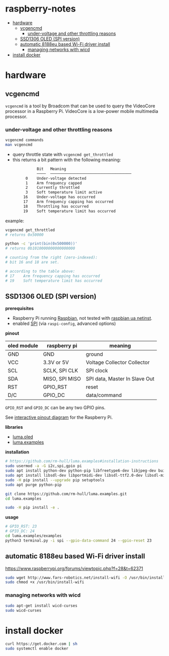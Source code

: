 # raspberry-notes


<!-- vim-markdown-toc Redcarpet -->

* [hardware](#hardware)
	* [vcgencmd](#vcgencmd)
		* [under-voltage and other throttling reasons](#under-voltage-and-other-throttling-reasons)
	* [SSD1306 OLED (SPI version)](#ssd1306-oled-spi-version)
	* [automatic 8188eu based Wi-Fi driver install](#automatic-8188eu-based-wi-fi-driver-install)
		* [managing networks with wicd](#managing-networks-with-wicd)
* [install docker](#install-docker)

<!-- vim-markdown-toc -->

# hardware

## vcgencmd

`vcgencmd` is a tool by Broadcom that can be used to query
the VideoCore processor in a Raspberry Pi.
VideoCore is a low-power mobile multimedia processor.
### under-voltage and other throttling reasons

```sh
vcgencmd commands
man vcgencmd
```

* query throttle state with `vcgencmd get_throttled`
* this returns a bit pattern with the following meaning:

```sh
              Bit   Meaning
              ────  ────────────────────────────────────
         0    Under-voltage detected
         1    Arm frequency capped
         2    Currently throttled
         3    Soft temperature limit active
        16    Under-voltage has occurred
        17    Arm frequency capping has occurred
        18    Throttling has occurred
        19    Soft temperature limit has occurred
```

example:

```sh
vcgencmd get_throttled
# returns 0x50000

python -c 'print(bin(0x500000))'
# returns 0b1010000000000000000

# counting from the right (zero-indexed):
# bit 16 and 18 are set.

# according to the table above:
# 17    Arm frequency capping has occurred
# 19    Soft temperature limit has occurred
```

## SSD1306 OLED (SPI version)

__prerequisites__

- Raspberry Pi running [Raspbian](https://www.raspberrypi.org/downloads/raspbian/), not tested with [raspbian ua netinst](https://github.com/debian-pi/raspbian-ua-netinst).
- enabled [SPI](https://en.wikipedia.org/wiki/Serial_Peripheral_Interface_Bus) (via `raspi-config`, advanced options)

__pinout__

| oled module | raspberry pi   | meaning                       |
| ---         | ---            | ---                           |
| GND         | GND            | ground                        |
| VCC         | 3.3V or 5V     | Voltage Collector Collector   |
| SCL         | SCLK, SPI CLK  | SPI clock                     |
| SDA         | MISO, SPI MISO | SPI data, Master In Slave Out |
| RST         | GPIO_RST       | reset                         |
| D/C         | GPIO_DC        | data/command                  |

`GPIO_RST` and `GPIO_DC` can be any two GPIO pins.

See [interactive pinout diagram](https://pinout.xyz) for the Raspberry Pi.

__libraries__

- [luma.oled](http://github.com/rm-hull/luma.oled)
- [luma.examples](http://github.com/rm-hull/luma.examples)


__installation__

```sh
# https://github.com/rm-hull/luma.examples#installation-instructions
sudo usermod -a -G i2c,spi,gpio pi
sudo apt install python-dev python-pip libfreetype6-dev libjpeg-dev build-essential
sudo apt install libsdl-dev libportmidi-dev libsdl-ttf2.0-dev libsdl-mixer1.2-dev libsdl-image1.2-dev
sudo -H pip install --upgrade pip setuptools
sudo apt purge python-pip

git clone https://github.com/rm-hull/luma.examples.git
cd luma.examples

sudo -H pip install -e .
```

__usage__

```sh
# GPIO_RST: 23
# GPIO_DC: 24
cd luma.examples/examples
python3 terminal.py -i spi --gpio-data-command 24 --gpio-reset 23
```

## automatic 8188eu based Wi-Fi driver install

https://www.raspberrypi.org/forums/viewtopic.php?f=28&t=62371

```sh
sudo wget http://www.fars-robotics.net/install-wifi -O /usr/bin/install-wifi
sudo chmod +x /usr/bin/install-wifi
```

### managing networks with wicd

```sh
sudo apt-get install wicd-curses
sudo wicd-curses
```

# install docker

```sh
curl https://get.docker.com | sh
sudo systemctl enable docker
```
